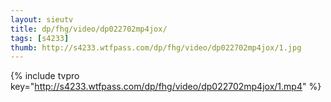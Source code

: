 ```yaml
--- 
layout: sieutv
title: dp/fhg/video/dp022702mp4jox/
tags: [s4233]
thumb: http://s4233.wtfpass.com/dp/fhg/video/dp022702mp4jox/1.jpg
---
```

{% include tvpro key="http://s4233.wtfpass.com/dp/fhg/video/dp022702mp4jox/1.mp4" %} 
